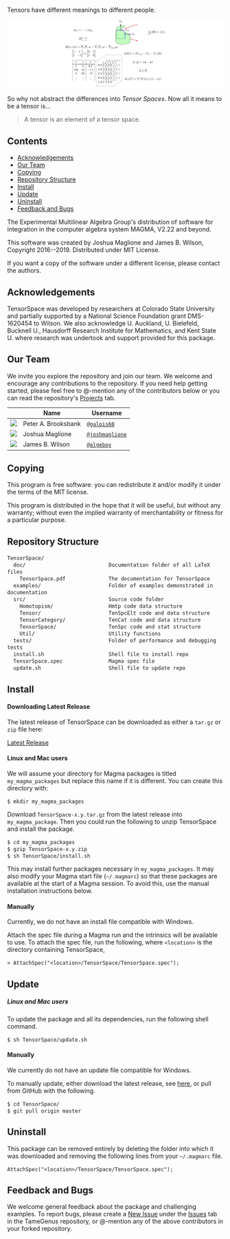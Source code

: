 Tensors have different meanings to different people.

![Tensors across the sciences](doc/TensorSpaces.png)

So why not abstract the differences into _Tensor Spaces_. Now all it means to be a tensor is...
> A tensor is an element of a tensor space.

## Contents

* [Acknowledgements](#Acknowledgements)
* [Our Team](#Our-Team)
* [Copying](#Copying)
* [Repository Structure](#Repository-Structure)
* [Install](#Install)
* [Update](#Update)
* [Uninstall](#Uninstall)
* [Feedback and Bugs](#Feedback-and-Bugs)

The Experimental Multilinear Algebra Group's distribution of software for 
integration in the computer algebra system MAGMA, V2.22 and beyond.

This software was created by Joshua Maglione and James B. Wilson, Copyright 2016--2019. Distributed under MIT License.

If you want a copy of the software under a different license, please contact the authors. 


## Acknowledgements

TensorSpace was developed by researchers at Colorado State University and 
partially supported by a National Science Foundation grant DMS-1620454 to Wilson.  We also acknowledge U. Auckland, U. Bielefeld, Bucknell U., Hausdorff Research Institute for Mathematics, and Kent State U. where research was undertook and support provided for this package.


## Our Team

We invite you explore the repository and join our team.  We welcome and encourage any contributions to the repository. If you need help getting started, please feel free to @-mention any of the contributors below or you can read the repository's [Projects](https://github.com/thetensor-space/TensorSpace/projects) tab.

|                                                                              | Name                | Username                         | 
-------------------------------------------------------------------------------|---------------------|----------------------------------|
<img src="https://avatars.githubusercontent.com/galois60" height="50px"/>      | Peter A. Brooksbank | [`@galois60`](https://github.com/galois60)                |
<img src="https://avatars.githubusercontent.com/joshmaglione" height="50px"/>  | Joshua Maglione     | [`@joshmaglione`](https://github.com/joshmaglione)        |
<img src="https://avatars.githubusercontent.com/algeboy" height="50px"/>       | James B. Wilson     | [`@algeboy`](https://github.com/algeboy)                  |


## Copying

This program is free software: you can redistribute it and/or modify it 
under the terms of the MIT license.

This program is distributed in the hope that it will be useful, but without any
warranty; without even the implied warranty of merchantability or fitness for a particular purpose. 


## Repository Structure
```
TensorSpace/
  doc/                           Documentation folder of all LaTeX files
    TensorSpace.pdf              The documentation for TensorSpace
  examples/                      Folder of examples demonstrated in documentation
  src/                           Source code folder 
    Homotopism/                  Hmtp code data structure
    Tensor/                      TenSpcElt code and data structure
    TensorCategory/              TenCat code and data structure
    TensorSpace/                 TenSpc code and stat structure
    Util/                        Utility functions
  tests/                         Folder of performance and debugging tests
  install.sh                     Shell file to install repo
  TensorSpace.spec               Magma spec file
  update.sh                      Shell file to update repo
```


## Install

#### Downloading Latest Release

The latest release of TensorSpace can be downloaded as either a `tar.gz` or `zip` file here:

[Latest Release](https://github.com/thetensor-space/TensorSpace/releases/latest) 


#### Linux and Mac users

We will assume your directory for Magma packages is titled `my_magma_packages` but replace this name if it is different. You can create this directory with:
```
$ mkdir my_magma_packages
```
Download `TensorSpace-x.y.tar.gz` from the latest release into `my_magma_package`. Then you could run the following to unzip TensorSpace and install the package.
```
$ cd my_magma_packages
$ gzip TensorSpace-x.y.zip
$ sh TensorSpace/install.sh
```

This may install further packages necessary in `my_magma_packages`. It may also modify your Magma start file (`~/.magmarc`) so that these packages are available at the start of a Magma session. To avoid this, use the manual installation instructions below.


#### Manually

Currently, we do not have an install file compatible with Windows. 

Attach the spec file during a Magma run and the intrinsics will be available
to use.  To attach the spec file, run the following, where `<location>` is the directory containing TensorSpace,
```
> AttachSpec("<location>/TensorSpace/TensorSpace.spec");
```


## Update

##### Linux and Mac users

To update the package and all its dependencies, run the following shell command.
```
$ sh TensorSpace/update.sh
```

#### Manually

We currently do not have an update file compatible for Windows. 

To manually update, either download the latest release, see [here](#Downloading-Latest-Release), or pull from GitHub with the following.
```
$ cd TensorSpace/
$ git pull origin master
```


## Uninstall

This package can be removed entirely by deleting the folder into which it was downloaded and removing the following lines from your `~/.magmarc` file.
```
AttachSpec("<location>/TensorSpace/TensorSpace.spec");
```


## Feedback and Bugs

We welcome general feedback about the package and challenging examples. To report bugs, please create a [New Issue](https://github.com/thetensor-space/TensorSpace/issues/new) under the [Issues](https://github.com/thetensor-space/TensorSpace/issues) tab in the TameGenus repository, or @-mention any of the above contributors in your forked repository.

